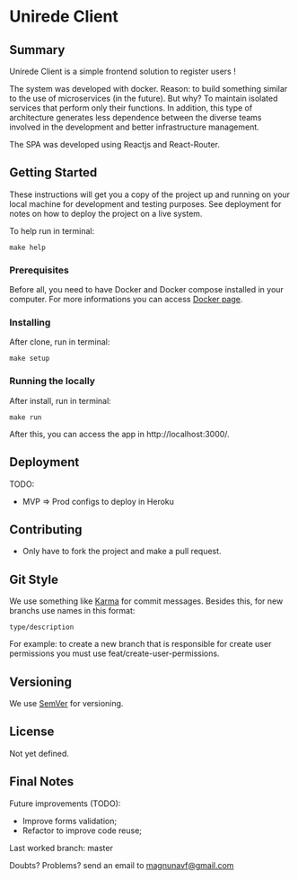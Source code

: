 # Unirede Client

## Summary
Unirede Client is a simple frontend solution to register users !

The system was developed with docker.
Reason: to build something similar to the use of microservices (in the future).
But why? To maintain isolated services that perform only their functions. In addition, this type of architecture generates less dependence between the diverse teams involved in the development and better infrastructure management.

The SPA was developed using Reactjs and React-Router.

## Getting Started

These instructions will get you a copy of the project up and running on your local machine for development and testing purposes. See deployment for notes on how to deploy the project on a live system.

To help run in terminal:
```
make help
```

### Prerequisites

Before all, you need to have Docker and Docker compose installed in your computer.
For more informations you can access [Docker page](https://www.docker.com/).

### Installing

After clone, run in terminal:
```
make setup
```

### Running the locally

After install, run in terminal:
```
make run
```
After this, you can access the app in http://localhost:3000/.


## Deployment

TODO:
* MVP => Prod configs to deploy in Heroku

## Contributing

* Only have to fork the project and make a pull request.

## Git Style

We use something like [Karma](http://karma-runner.github.io/1.0/dev/git-commit-msg.html) for commit messages.
Besides this, for new branchs use names in this format:
```
type/description
```
For example: to create a new branch that is responsible for create user permissions you must use feat/create-user-permissions.

## Versioning

We use [SemVer](http://semver.org/) for versioning.

## License

Not yet defined.

## Final Notes
Future improvements (TODO):
* Improve forms validation;
* Refactor to improve code reuse;

Last worked branch: master

Doubts? Problems? send an email to magnunavf@gmail.com